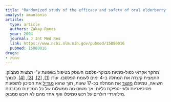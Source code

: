 ```yaml
---
title: "Randomized study of the efficacy and safety of oral elderberry extract in the treatment of influenza A and B virus infections"
analyst: amantonio
article:
  type: article
  authors: Zakay-Rones
  year: 2004
  journal: J Int Med Res
  link: https://www.ncbi.nlm.nih.gov/pubmed/15080016
  pubmed: 15080016
drugs:
- סמבוק
---
```


מחקר אקראי כפול-סמיות מבוקר-פלסבו העוסק בטיפול בשפעת ע"י תמצית סמבוק. התמצית קיצרה את המחלה ב-4 ימים לעומת הפלסבו. עוד: [[1]](https://www.ncbi.nlm.nih.gov/pubmed/19682714), [[2]](https://www.ncbi.nlm.nih.gov/pubmed/9395631), [[3]](https://www.ncbi.nlm.nih.gov/pmc/articles/PMC4848651/), [[4]](https://www.ncbi.nlm.nih.gov/pubmed/22972323).
לצורך השואה, טמיפלו [מקצר](https://www.ncbi.nlm.nih.gov/pmc/articles/PMC4396761) את המחלה בכ-17 שעות, תוך שהוא [מגדיל](http://www.cochrane.org/CD008965/ARI_regulatory-information-on-trials-of-oseltamivir-tamiflu-and-zanamivir-relenza-for-influenza-in-adults-and-children) את הסיכון לתופעות פסיכיאריות ולאי-ספיקת כליות. אך משום מה ממשלות של כל המדינות מבזבזות מיליארדי דולרים על רכש טמיפלו ואף אחד מהם לא רוכש סמבוק.
